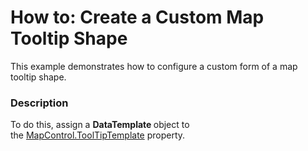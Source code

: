 # How to: Create a Custom Map Tooltip Shape


This example demonstrates how to configure a custom form of a map tooltip shape.


<h3>Description</h3>

To do this, assign a&nbsp;<strong>DataTemplate&nbsp;</strong>object to the&nbsp;<a href="https://documentation.devexpress.com/#WPF/DevExpressXpfMapMapControl_ToolTipTemplatetopic">MapControl.ToolTipTemplate</a>&nbsp;property.

<br/>



